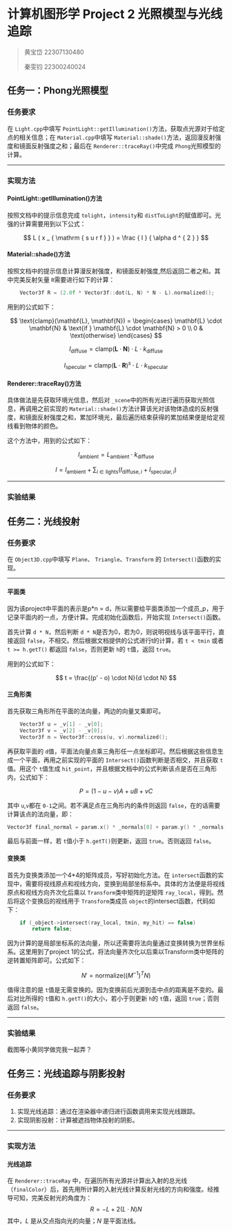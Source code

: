 # 计算机图形学 Project 2 光照模型与光线追踪

> 黄宝岱 22307130480
>
> 秦雯钧 22300240024

## 任务一：Phong光照模型

### 任务要求

在 `Light.cpp`中填写 `PointLight::getIllumination()`方法，获取点光源对于给定点的相关信息；在 `Material.cpp`中填写 `Material::shade()`方法，返回漫反射强度和镜面反射强度之和；最后在 `Renderer::traceRay()`中完成 `Phong`光照模型的计算。

---

### 实现方法

#### PointLight::getIllumination()方法

按照文档中的提示信息完成 `tolight`，`intensity`和 `distToLight`的赋值即可。光强的计算需要用到以下公式：

$$
L ( x _ { \mathrm { s u r f } } ) = \frac { I } { \alpha d ^ { 2 } }
$$

#### Material::shade()方法

按照文档中的提示信息计算漫反射强度，和镜面反射强度,然后返回二者之和。其中完美反射矢量 `R`需要进行如下的计算：

```c++
    Vector3f R = (2.0f * Vector3f::dot(L, N) * N - L).normalized();
```

用到的公式如下：

$$
\text{clamp}(\mathbf{L}, \mathbf{N}) = 
\begin{cases} 
\mathbf{L} \cdot \mathbf{N} & \text{if } \mathbf{L} \cdot \mathbf{N} > 0 \\ 
0 & \text{otherwise} 
\end{cases}
$$

$$
I_{\text{diffuse}} = \text{clamp}(\mathbf{L} \cdot \mathbf{N}) \cdot L \cdot k_{\text{diffuse}}
$$

$$
I_{\text{specular}} = \text{clamp}(\mathbf{L} \cdot \mathbf{R})^s \cdot L \cdot k_{\text{specular}}
$$

#### Renderer::traceRay()方法

具体做法是先获取环境光信息，然后对 `_scene`中的所有光进行遍历获取光照信息，再调用之前实现的 `Material::shade()`方法计算该光对该物体造成的反射强度，和镜面反射强度之和，累加环境光，最后遍历结束获得的累加结果便是给定视线看到物体的颜色。

这个方法中，用到的公式如下：

$$
I_{\text{ambient}} =  L_{\text{ambient}} \cdot  k_{\text{diffuse}}
$$

$$
I = I_{\text{ambient}} + \sum_{i \in \text{lights}} \left( I_{\text{diffuse},i} + I_{\text{specular},i} \right)
$$

---

### 实验结果

<div style="page-break-after: always;"></div>

## 任务二：光线投射

### 任务要求

在 `Object3D.cpp`中填写 `Plane`、 `Triangle`、`Transform` 的 `Intersect()`函数的实现。

---

#### 平面类

因为该project中平面的表示是p*n = d，所以需要给平面类添加一个成员_p，用于记录平面内的一点，方便计算。完成初始化函数后，开始实现 `Intersect()`函数。

首先计算 `d * N`，然后判断 `d * N`是否为0，若为0，则说明视线与该平面平行，直接返回 `false`，不相交。然后根据文档提供的公式进行t的计算，若 `t < tmin` 或者 ` t >= h.getT()` 都返回 `false`，否则更新 `h`的 `t`值，返回 `true`。

用到的公式如下：

$$
t = \frac{(p' - o) \cdot N}{d \cdot N}
$$

#### 三角形类

首先获取三角形所在平面的法向量，两边的向量叉乘即可。

```c++
    Vector3f u = _v[1] - _v[0];
    Vector3f v = _v[2] - _v[0];
    Vector3f n = Vector3f::cross(u, v).normalized();
```

再获取平面的 `d`值，平面法向量点乘三角形任一点坐标即可。然后根据这些信息生成一个平面，再用之前实现的平面的 `Intersect()`函数判断是否相交，并且获取 `t`值。用这个 `t`值生成 `hit_point`，并且根据文档中的公式判断该点是否在三角形内，公式如下：

$$
P = (1 - u - v) A + u B + v C
$$

其中 `u`,`v`都在 `0-1`之间。若不满足点在三角形内的条件则返回 `false`，在的话需要计算该点的法向量，即：

```c++
Vector3f final_normal = param.x() * _normals[0] + param.y() * _normals[1] + param.z() * _normals[2];

```

最后与前面一样，若 `t`值小于 `h.getT()`则更新，返回 `true`。否则返回 `false`。

#### 变换类

首先为变换类添加一个4*4的矩阵成员，写好初始化方法。在 `intersect`函数的实现中，需要将视线原点和视线方向，变换到局部坐标系中。具体的方法便是将视线原点和视线方向齐次化后乘以 `Transform`类中矩阵的逆矩阵 `ray_local`，得到。然后将这个变换后的视线用于 `Transform`类成员 `object`的intersect函数，代码如下：

```c++
    if (_object->intersect(ray_local, tmin, my_hit) == false)
        return false;
```

因为计算的是局部坐标系的法向量，所以还需要将法向量通过变换转换为世界坐标系。这里用到了project 1的公式，将法向量齐次化以后乘以Transform类中矩阵的逆转置矩阵即可。公式如下：

$$
N' = \text{normalize}\left((M^{-1})^{T} N \right)
$$

值得注意的是 `t`值是无需变换的。因为变换前后光源到击中点的距离是不变的。最后对比所得的 `t`值和 `h.getT()`的大小，若小于则更新 `h`的 `t`值，返回 `true`；否则返回 `false`。

---

### 实验结果

截图等小黄同学做完我一起弄？



## 任务三：光线追踪与阴影投射

### 任务要求

1. 实现光线追踪：通过在渲染器中递归进行函数调用来实现光线跟踪。
2. 实现阴影投射：计算被遮挡物体投射的阴影。

---

### 实现方法

#### 光线追踪

在 `Renderer::traceRay` 中，在遍历所有光源并计算出入射的总光线（`finalColor`）后，首先用所计算的入射光线计算反射光线的方向和强度。经推导可知，完美反射光的角度为：
$$
R = -L + 2 (L · N) N
$$
其中，$L$ 是从交点指向光的向量；$N$ 是平面法线。

